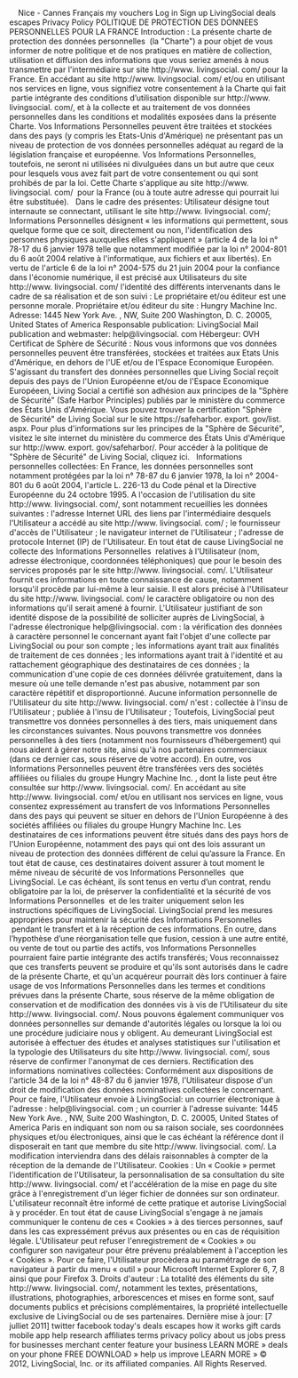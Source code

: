     Nice - Cannes Français my vouchers Log in Sign up LivingSocial deals escapes Privacy Policy POLITIQUE DE PROTECTION DES DONNEES PERSONNELLES POUR LA FRANCE Introduction : La présente charte de protection des données personnelles  (la "Charte") a pour objet de vous informer de notre politique et de nos pratiques en matière de collection, utilisation et diffusion des informations que vous seriez amenés à nous transmettre par l'intermédiaire sur site http://www. livingsocial. com/ pour la France. En accédant au site http://www. livingsocial. com/ et/ou en utilisant nos services en ligne, vous signifiez votre consentement à la Charte qui fait  partie intégrante des conditions d’utilisation disponible sur http://www. livingsocial. com/, et à la collecte et au traitement de vos données personnelles dans les conditions et modalités exposées dans la présente Charte. Vos Informations Personnelles peuvent être traitées et stockées dans des pays (y compris les Etats-Unis d'Amérique) ne présentant pas un niveau de protection de vos données personnelles adéquat au regard de la législation française et européenne. Vos Informations Personnelles, toutefois, ne seront ni utilisées ni divulguées dans un but autre que ceux pour lesquels vous avez fait part de votre consentement ou qui sont prohibés de par la loi. Cette Charte s'applique au site http://www. livingsocial. com/  pour la France (ou à toute autre adresse qui pourrait lui être substituée).   Dans le cadre des présentes: Utilisateur désigne tout internaute se connectant, utilisant le site http://www. livingsocial. com/; Informations Personnelles désignent « les informations qui permettent, sous quelque forme que ce soit, directement ou non, l'identification des personnes physiques auxquelles elles s'appliquent » (article 4 de la loi n° 78-17 du 6 janvier 1978 telle que notamment modifiée par la loi n° 2004-801 du 6 août 2004 relative à l'informatique, aux fichiers et aux libertés). En vertu de l'article 6 de la loi n° 2004-575 du 21 juin 2004 pour la confiance dans l'économie numérique, il est précisé aux Utilisateurs du site http://www. livingsocial. com/ l'identité des différents intervenants dans le cadre de sa réalisation et de son suivi : Le propriétaire et/ou éditeur est une personne morale. Propriétaire et/ou éditeur du site : Hungry Machine Inc. Adresse: 1445 New York Ave. , NW, Suite 200 Washington, D. C. 20005, United States of America Responsable publication: LivingSocial Mail publication and webmaster: help@livingsocial. com Hébergeur: OVH Certificat de Sphère de Sécurité : Nous vous informons que vos données personnelles peuvent être transférées, stockées et traitées aux Etats Unis d'Amérique, en dehors de l'UE et/ou de l'Espace Economique Européen. S'agissant du transfert des données personnelles que Living Social reçoit depuis des pays de l'Union Européenne et/ou de l'Espace Economique Européeen, Living Social a certifié son adhésion aux principes de la "Sphère de Sécurité" (Safe Harbor Principles) publiés par le ministère du commerce des États Unis d'Amérique. Vous pouvez trouver la certification "Sphère de Sécurité" de Living Social sur le site https://safeharbor. export. gov/list. aspx. Pour plus d'informations sur les principes de la "Sphère de Sécurité", visitez le site internet du ministère du commerce des États Unis d'Amérique sur http://www. export. gov/safeharbor/. Pour accéder à la politique de "Sphère de Sécurité" de Living Social, cliquez ici.   Informations personnelles collectées: En France, les données personnelles sont notamment protégées par la loi n° 78-87 du 6 janvier 1978, la loi n° 2004-801 du 6 août 2004, l'article L. 226-13 du Code pénal et la Directive Européenne du 24 octobre 1995. A l'occasion de l'utilisation du site http://www. livingsocial. com/, sont notamment recueillies les données suivantes : l'adresse Internet URL des liens par l'intermédiaire desquels l'Utilisateur a accédé au site http://www. livingsocial. com/ ; le fournisseur d'accès de l'Utilisateur ; le navigateur internet de l'Utilisateur ; l'adresse de protocole Internet (IP) de l'Utilisateur. En tout état de cause LivingSocial ne collecte des Informations Personnelles  relatives à l'Utilisateur (nom, adresse électronique, coordonnées téléphoniques) que pour le besoin des services proposés par le site http://www. livingsocial. com/. L'Utilisateur fournit ces informations en toute connaissance de cause, notamment lorsqu'il procède par lui-même à leur saisie. Il est alors précisé à l'Utilisateur du site http://www. livingsocial. com/ le caractère obligatoire ou non des informations qu'il serait amené à fournir. L'Utilisateur justifiant de son identité dispose de la possibilité de solliciter auprès de LivingSocial, à l'adresse électronique help@livingsocial. com : la vérification des données à caractère personnel le concernant ayant fait l'objet d'une collecte par LivingSocial ou pour son compte ; les informations ayant trait aux finalités de traitement de ces données ; les informations ayant trait à l'identité et au rattachement géographique des destinataires de ces données ; la communication d'une copie de ces données délivrée gratuitement, dans la mesure où une telle demande n'est pas abusive, notamment par son caractère répétitif et disproportionné. Aucune information personnelle de l'Utilisateur du site http://www. livingsocial. com/ n'est : collectée à l'insu de l'Utilisateur ; publiée à l'insu de l'Utilisateur ; Toutefois, LivingSocial peut transmettre vos données personnelles à des tiers, mais uniquement dans les circonstances suivantes. Nous pouvons transmettre vos données personnelles à des tiers (notamment nos fournisseurs d’hébergement) qui nous aident à gérer notre site, ainsi qu'à nos partenaires commerciaux (dans ce dernier cas, sous réserve de votre accord). En outre, vos Informations Personnelles peuvent être transférées vers des sociétés affiliées ou filiales du groupe Hungry Machine Inc. , dont la liste peut être consultée sur http://www. livingsocial. com/. En accédant au site http://www. livingsocial. com/ et/ou en utilisant nos services en ligne, vous consentez expressément au transfert de vos Informations Personnelles dans des pays qui peuvent se situer en dehors de l'Union Européenne à des sociétés affiliées ou filiales du groupe Hungry Machine Inc. Les destinataires de ces informations peuvent être situés dans des pays hors de l'Union Européenne, notamment des pays qui ont des lois assurant un niveau de protection des données différent de celui qu’assure la France. En tout état de cause, ces destinataires doivent assurer à tout moment le même niveau de sécurité de vos Informations Personnelles  que LivingSocial. Le cas échéant, ils sont tenus en vertu d’un contrat, rendu obligatoire par la loi, de préserver la confidentialité et la sécurité de vos Informations Personnelles  et de les traiter uniquement selon les instructions spécifiques de LivingSocial. LivingSocial prend les mesures appropriées pour maintenir la sécurité des Informations Personnelles  pendant le transfert et à la réception de ces informations. En outre, dans l’hypothèse d’une réorganisation telle que fusion, cession à une autre entité, ou vente de tout ou partie des actifs, vos Informations Personnelles pourraient faire partie intégrante des actifs transférés; Vous reconnaissez que ces transferts peuvent se produire et qu'ils sont autorisés dans le cadre de la présente Charte, et qu'un acquéreur pourrait dès lors continuer à faire usage de vos Informations Personnelles dans les termes et conditions prévues dans la présente Charte, sous réserve de la même obligation de conservation et de modification des données vis à vis de l'Utilisateur du site http://www. livingsocial. com/. Nous pouvons également communiquer vos données personnelles sur demande d'autorités légales ou lorsque la loi ou une procédure judiciaire nous y obligent. Au demeurant LivingSocial est autorisée à effectuer des études et analyses statistiques sur l'utilisation et la typologie des Utilisateurs du site http://www. livingsocial. com/, sous réserve de confirmer l'anonymat de ces derniers. Rectification des informations nominatives collectées: Conformément aux dispositions de l'article 34 de la loi n° 48-87 du 6 janvier 1978, l'Utilisateur dispose d'un droit de modification des données nominatives collectées le concernant. Pour ce faire, l'Utilisateur envoie à LivingSocial: un courrier électronique à l'adresse : help@livingsocial. com ; un courrier à l'adresse suivante: 1445 New York Ave. , NW, Suite 200 Washington, D. C. 20005, United States of America Paris en indiquant son nom ou sa raison sociale, ses coordonnées physiques et/ou électroniques, ainsi que le cas échéant la référence dont il disposerait en tant que membre du site http://www. livingsocial. com/. La modification interviendra dans des délais raisonnables à compter de la réception de la demande de l'Utilisateur. Cookies : Un « Cookie » permet l'identification de l'Utilisateur, la personnalisation de sa consultation du site http://www. livingsocial. com/ et l'accélération de la mise en page du site grâce à l'enregistrement d'un léger fichier de données sur son ordinateur. L'utilisateur reconnaît être informé de cette pratique et autorise LivingSocial à y procéder. En tout état de cause LivingSocial s'engage à ne jamais communiquer le contenu de ces « Cookies » à des tierces personnes, sauf dans les cas expressément prévus aux présentes ou en cas de réquisition légale. L'Utilisateur peut refuser l'enregistrement de « Cookies » ou configurer son navigateur pour être prévenu préalablement à l'acception les « Cookies ». Pour ce faire, l'Utilisateur procèdera au paramétrage de son navigateur à partir du menu « outil » pour Microsoft Internet Explorer 6, 7, 8 ainsi que pour Firefox 3. Droits d'auteur : La totalité des éléments du site http://www. livingsocial. com/, notamment les textes, présentations, illustrations, photographies, arborescences et mises en forme sont, sauf documents publics et précisions complémentaires, la propriété intellectuelle exclusive de LivingSocial ou de ses partenaires. Dernière mise à jour: \[7 julliet 2011\] twitter facebook today's deals escapes how it works gift cards mobile app help research affiliates terms privacy policy about us jobs press for businesses merchant center feature your business LEARN MORE » deals on your phone FREE DOWNLOAD » help us improve LEARN MORE » © 2012, LivingSocial, Inc. or its affiliated companies. All Rights Reserved.